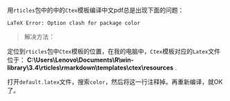 用`rticles`包中的中的`Ctex`模板编译中文pdf总是出现下面的问题：
```
LaTeX Error: Option clash for package color
```

> 解决方法：

定位到`rticles`包中`Ctex`模板的位置，在我的电脑中，`Ctex`模板对应的`Latex`文件位于：
__C:\Users\Lenovo\Documents\R\win-library\3.4\rticles\rmarkdown\templates\ctex\resources__ .

打开`default.latex`文件，搜索`color`，然后将这一行注释掉。再重新编译，就OK了。
